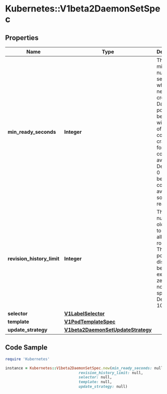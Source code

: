 # Kubernetes::V1beta2DaemonSetSpec

## Properties

Name | Type | Description | Notes
------------ | ------------- | ------------- | -------------
**min_ready_seconds** | **Integer** | The minimum number of seconds for which a newly created DaemonSet pod should be ready without any of its container crashing, for it to be considered available. Defaults to 0 (pod will be considered available as soon as it is ready). | [optional] 
**revision_history_limit** | **Integer** | The number of old history to retain to allow rollback. This is a pointer to distinguish between explicit zero and not specified. Defaults to 10. | [optional] 
**selector** | [**V1LabelSelector**](V1LabelSelector.md) |  | 
**template** | [**V1PodTemplateSpec**](V1PodTemplateSpec.md) |  | 
**update_strategy** | [**V1beta2DaemonSetUpdateStrategy**](V1beta2DaemonSetUpdateStrategy.md) |  | [optional] 

## Code Sample

```ruby
require 'Kubernetes'

instance = Kubernetes::V1beta2DaemonSetSpec.new(min_ready_seconds: null,
                                 revision_history_limit: null,
                                 selector: null,
                                 template: null,
                                 update_strategy: null)
```


